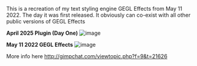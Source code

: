 This is a recreation of my text styling engine GEGL Effects from May 11 2022. The day it was first released. It obviously can co-exist with all other public versions of GEGL Effects 

**April 2025 Plugin (Day One)**
![image](https://github.com/user-attachments/assets/b11ba97a-c90b-407c-a4ca-7b19027fc4b4)

**May 11 2022 GEGL Effects**
![image](https://github.com/user-attachments/assets/8facb81a-d2fa-4643-9ab8-fddd09b52211)

More info here 
http://gimpchat.com/viewtopic.php?f=9&t=21626

